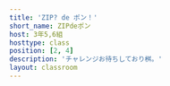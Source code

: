 ```yaml
---
title: 'ZIP? de ポン！'
short_name: ZIPdeポン
host: 3年5,6組
hosttype: class
position: [2, 4]
description: 'チャレンジお待ちしており桝。'
layout: classroom
---
```


